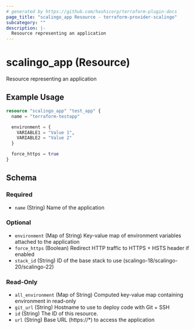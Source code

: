 ```yaml
---
# generated by https://github.com/hashicorp/terraform-plugin-docs
page_title: "scalingo_app Resource - terraform-provider-scalingo"
subcategory: ""
description: |-
  Resource representing an application
---
```


# scalingo_app (Resource)

Resource representing an application

## Example Usage

```terraform
resource "scalingo_app" "test_app" {
  name = "terraform-testapp"

  environment = {
    VARIABLE1 = "Value 1",
    VARIABLE2 = "Value 2"
  }

  force_https = true
}
```

<!-- schema generated by tfplugindocs -->
## Schema

### Required

- `name` (String) Name of the application

### Optional

- `environment` (Map of String) Key-value map of environment variables attached to the application
- `force_https` (Boolean) Redirect HTTP traffic to HTTPS + HSTS header if enabled
- `stack_id` (String) ID of the base stack to use (scalingo-18/scalingo-20/scalingo-22)

### Read-Only

- `all_environment` (Map of String) Computed key-value map containing environment in read-only
- `git_url` (String) Hostname to use to deploy code with Git + SSH
- `id` (String) The ID of this resource.
- `url` (String) Base URL (https://*) to access the application


